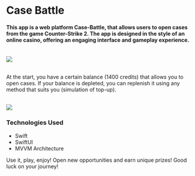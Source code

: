 <h1 align="left">Case Battle</h1>
<h4 align="left">This app is a web platform Case-Battle, that allows users to open cases from the game Counter-Strike 2. The app is designed in the style of an online casino, offering an engaging interface and gameplay experience.</h4>
<br>
<img src="https://github.com/user-attachments/assets/accf6a2c-43b7-4cb9-bced-1fdac0afa6a9" height="full"/>
<br>
<br>
<p>At the start, you have a certain balance (1400 credits) that allows you to open cases. If your balance is depleted, you can replenish it using any method that suits you (simulation of top-up).</p>
<br>
<img src="https://github.com/user-attachments/assets/94b3c1fb-aa17-4418-8d5c-e2f5a62767ac" height="full"/>
<br>
<h3>Technologies Used</h3>
<ul>
  <li>Swift</li>
  <li>SwiftUI</li>
  <li>MVVM Architecture</li>
</ul>


<p>Use it, play, enjoy! Open new opportunities and earn unique prizes! Good luck on your journey!</p>
